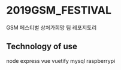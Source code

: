 # 2019GSM_FESTIVAL
GSM 페스티벌 상처가희망 팀 레포지토리
## Technology of use
node express vue vuetify mysql raspberrypi
